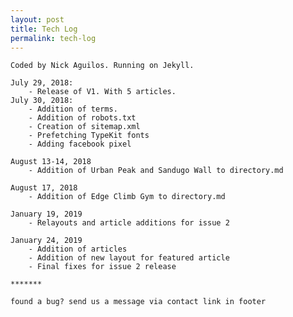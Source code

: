 ```yaml
---
layout: post
title: Tech Log
permalink: tech-log
---
```


	Coded by Nick Aguilos. Running on Jekyll.

	July 29, 2018: 
		- Release of V1. With 5 articles. 
	July 30, 2018: 
		- Addition of terms.
		- Addition of robots.txt
		- Creation of sitemap.xml
		- Prefetching TypeKit fonts 
		- Adding facebook pixel

	August 13-14, 2018
		- Addition of Urban Peak and Sandugo Wall to directory.md

	August 17, 2018
		- Addition of Edge Climb Gym to directory.md

	January 19, 2019
		- Relayouts and article additions for issue 2

	January 24, 2019
		- Addition of articles
		- Addition of new layout for featured article
		- Final fixes for issue 2 release

	*******

	found a bug? send us a message via contact link in footer

